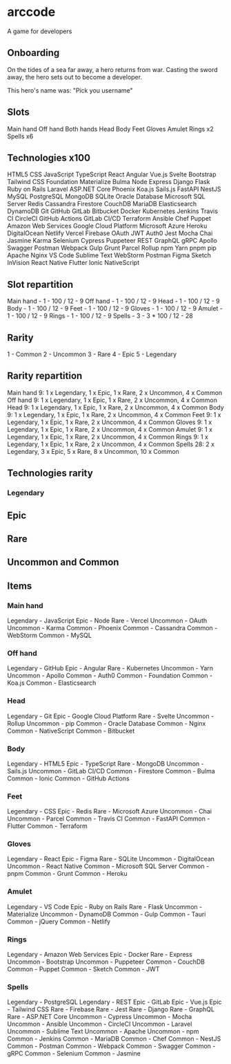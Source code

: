 # arccode

A game for developers

## Onboarding

On the tides of a sea far away, a hero returns from war.
Casting the sword away, the hero sets out to become a developer.

This hero's name was: "Pick you username"

## Slots

Main hand
Off hand
Both hands
Head
Body
Feet
Gloves
Amulet
Rings x2
Spells x6

## Technologies x100

HTML5
CSS
JavaScript
TypeScript
React
Angular
Vue.js
Svelte
Bootstrap
Tailwind CSS
Foundation
Materialize
Bulma
Node
Express
Django
Flask
Ruby on Rails
Laravel
ASP.NET Core
Phoenix
Koa.js
Sails.js
FastAPI
NestJS
MySQL
PostgreSQL
MongoDB
SQLite
Oracle Database
Microsoft SQL Server
Redis
Cassandra
Firestore
CouchDB
MariaDB
Elasticsearch
DynamoDB
Git
GitHub
GitLab
Bitbucket
Docker
Kubernetes
Jenkins
Travis CI
CircleCI
GitHub Actions
GitLab CI/CD
Terraform
Ansible
Chef
Puppet
Amazon Web Services
Google Cloud Platform
Microsoft Azure
Heroku
DigitalOcean
Netlify
Vercel
Firebase
OAuth
JWT
Auth0
Jest
Mocha
Chai
Jasmine
Karma
Selenium
Cypress
Puppeteer
REST
GraphQL
gRPC
Apollo
Swagger
Postman
Webpack
Gulp
Grunt
Parcel
Rollup
npm
Yarn
pnpm
pip
Apache
Nginx
VS Code
Sublime Text
WebStorm
Postman
Figma
Sketch
InVision
React Native
Flutter
Ionic
NativeScript

## Slot repartition

Main hand - 1 - 100 / 12 - 9
Off hand - 1 - 100 / 12 - 9
Head - 1 - 100 / 12 - 9
Body - 1 - 100 / 12 - 9
Feet - 1 - 100 / 12 - 9
Gloves - 1 - 100 / 12 - 9
Amulet - 1 - 100 / 12 - 9
Rings - 1 - 100 / 12 - 9
Spells - 3 - 3 * 100 / 12 - 28

## Rarity

1 - Common
2 - Uncommon
3 - Rare
4 - Epic
5 - Legendary

## Rarity repartition

Main hand   9: 1 x Legendary, 1 x Epic, 1 x Rare, 2 x Uncommon, 4 x Common
Off hand    9: 1 x Legendary, 1 x Epic, 1 x Rare, 2 x Uncommon, 4 x Common
Head        9: 1 x Legendary, 1 x Epic, 1 x Rare, 2 x Uncommon, 4 x Common
Body        9: 1 x Legendary, 1 x Epic, 1 x Rare, 2 x Uncommon, 4 x Common
Feet        9: 1 x Legendary, 1 x Epic, 1 x Rare, 2 x Uncommon, 4 x Common
Gloves      9: 1 x Legendary, 1 x Epic, 1 x Rare, 2 x Uncommon, 4 x Common
Amulet      9: 1 x Legendary, 1 x Epic, 1 x Rare, 2 x Uncommon, 4 x Common
Rings       9: 1 x Legendary, 1 x Epic, 1 x Rare, 2 x Uncommon, 4 x Common
Spells      28: 2 x Legendary, 3 x Epic, 5 x Rare, 8 x Uncommon, 10 x Common

## Technologies rarity

### Legendary
<!-- HTML5 -->
<!-- CSS -->
<!-- JavaScript -->
<!-- React -->
<!-- PostgreSQL -->
<!-- Git -->
<!-- Amazon Web Services -->
<!-- REST -->
<!-- VS Code -->
<!-- GitHub -->

## Epic
<!-- TypeScript -->
<!-- Angular -->
<!-- Vue.js -->
<!-- Tailwind CSS -->
<!-- Node -->
<!-- Ruby on Rails -->
<!-- Google Cloud Platform -->
<!-- Figma -->
<!-- GitLab -->
<!-- Docker -->
<!-- Redis -->

## Rare
<!-- Svelte -->
<!-- Express -->
<!-- Django -->
<!-- MongoDB -->
<!-- Kubernetes -->
<!-- GraphQL -->
<!-- Flask -->
<!-- ASP.NET Core -->
<!-- SQLite -->
<!-- Firebase -->
<!-- Microsoft Azure -->
<!-- Vercel -->
<!-- Jest -->

## Uncommon and Common
<!-- Bootstrap -->
<!-- Foundation -->
<!-- Materialize -->
<!-- Bulma -->
<!-- Laravel -->
<!-- Phoenix -->
<!-- Koa.js -->
<!-- Sails.js -->
<!-- FastAPI -->
<!-- NestJS -->
<!-- MySQL -->
<!-- Oracle Database -->
<!-- Microsoft SQL Server -->
<!-- Cassandra -->
<!-- Firestore -->
<!-- CouchDB -->
<!-- MariaDB -->
<!-- Elasticsearch -->
<!-- DynamoDB -->
<!-- Bitbucket -->
<!-- Jenkins -->
<!-- Travis CI -->
<!-- CircleCI -->
<!-- GitHub Actions -->
<!-- GitLab CI/CD -->
<!-- Terraform -->
<!-- Ansible -->
<!-- Chef -->
<!-- Puppet -->
<!-- Heroku -->
<!-- DigitalOcean -->
<!-- Netlify -->
<!-- OAuth -->
<!-- JWT -->
<!-- Auth0 -->
<!-- Mocha -->
<!-- Chai -->
<!-- Jasmine -->
<!-- Karma -->
<!-- Selenium -->
<!-- Cypress -->
<!-- Puppeteer -->
<!-- gRPC -->
<!-- Apollo -->
<!-- Swagger -->
<!-- Tauri -->
<!-- Webpack -->
<!-- Gulp -->
<!-- Grunt -->
<!-- Parcel -->
<!-- Rollup -->
<!-- npm -->
<!-- Yarn -->
<!-- pnpm -->
<!-- pip -->
<!-- Apache -->
<!-- Nginx -->
<!-- Sublime Text -->
<!-- WebStorm -->
<!-- Postman -->
<!-- Sketch -->
<!-- jQuery -->
<!-- React Native -->
<!-- Flutter -->
<!-- Ionic -->
<!-- NativeScript -->


## Items

### Main hand
Legendary - JavaScript
Epic - Node
Rare - Vercel
Uncommon - OAuth
Uncommon - Karma
Common - Phoenix
Common - Cassandra
Common - WebStorm
Common - MySQL

### Off hand
Legendary - GitHub
Epic - Angular
Rare - Kubernetes
Uncommon - Yarn
Uncommon - Apollo
Common - Auth0
Common - Foundation
Common - Koa.js
Common - Elasticsearch

### Head
Legendary - Git
Epic - Google Cloud Platform
Rare - Svelte
Uncommon - Rollup
Uncommon - pip
Common - Oracle Database
Common - Nginx
Common - NativeScript
Common - Bitbucket

### Body
Legendary - HTML5
Epic - TypeScript
Rare - MongoDB
Uncommon - Sails.js
Uncommon - GitLab CI/CD
Common - Firestore
Common - Bulma
Common - Ionic
Common - GitHub Actions

### Feet
Legendary - CSS
Epic - Redis
Rare - Microsoft Azure
Uncommon - Chai
Uncommon - Parcel
Common - Travis CI
Common - FastAPI
Common - Flutter
Common - Terraform

### Gloves
Legendary - React
Epic - Figma
Rare - SQLite
Uncommon - DigitalOcean
Uncommon - React Native
Common - Microsoft SQL Server
Common - pnpm
Common - Grunt
Common - Heroku

### Amulet
Legendary - VS Code
Epic - Ruby on Rails
Rare - Flask
Uncommon - Materialize
Uncommon - DynamoDB
Common - Gulp
Common - Tauri
Common - jQuery
Common - Netlify

### Rings
Legendary - Amazon Web Services
Epic - Docker
Rare - Express
Uncommon - Bootstrap
Uncommon - Puppeteer
Common - CouchDB
Common - Puppet
Common - Sketch
Common - JWT

### Spells
Legendary - PostgreSQL
Legendary - REST
Epic - GitLab
Epic - Vue.js
Epic - Tailwind CSS
Rare - Firebase
Rare - Jest
Rare - Django
Rare - GraphQL
Rare - ASP.NET Core
Uncommon - Cypress
Uncommon - Mocha
Uncommon - Ansible
Uncommon - CircleCI
Uncommon - Laravel
Uncommon - Sublime Text
Uncommon - Apache
Uncommon - npm
Common - Jenkins
Common - MariaDB
Common - Chef
Common - NestJS
Common - Postman
Common - Webpack
Common - Swagger
Common - gRPC
Common - Selenium
Common - Jasmine
